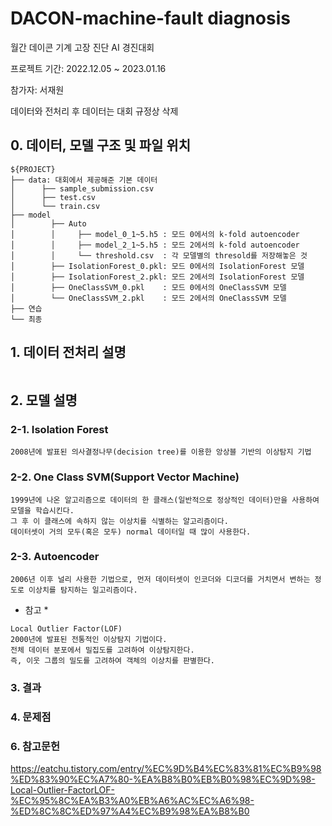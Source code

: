 # DACON-machine-fault diagnosis
월간 데이콘 기계 고장 진단 AI 경진대회

프로젝트 기간: 2022.12.05 ~ 2023.01.16

참가자: 서재원

데이터와 전처리 후 데이터는 대회 규정상 삭제 

## 0. 데이터, 모델 구조 및 파일 위치
```
${PROJECT}
├── data: 대회에서 제공해준 기본 데이터 
│      ├── sample_submission.csv
│      ├── test.csv
│      └── train.csv
├── model
│        ├── Auto
│        │     ├── model_0_1~5.h5 : 모드 0에서의 k-fold autoencoder
│        │     ├── model_2_1~5.h5 : 모드 2에서의 k-fold autoencoder
│        │     └── threshold.csv  : 각 모델별의 thresold를 저장해놓은 것
│        ├── IsolationForest_0.pkl: 모드 0에서의 IsolationForest 모델
│        ├── IsolationForest_2.pkl: 모드 2에서의 IsolationForest 모델
│        ├── OneClassSVM_0.pkl    : 모드 0에서의 OneClassSVM 모델
│        └── OneClassSVM_2.pkl    : 모드 2에서의 OneClassSVM 모델             
├── 연습
└── 최종
```

## 1. 데이터 전처리 설명
```
```

## 2. 모델 설명

### 2-1. Isolation Forest
```
2008년에 발표된 의사결정나무(decision tree)를 이용한 앙상블 기반의 이상탐지 기법
```
### 2-2. One Class SVM(Support Vector Machine)
```
1999년에 나온 알고리즘으로 데이터의 한 클래스(일반적으로 정상적인 데이터)만을 사용하여 모델을 학습시킨다.
그 후 이 클래스에 속하지 않는 이상치를 식별하는 알고리즘이다.
데이터셋이 거의 모두(혹은 모두) normal 데이터일 때 많이 사용한다.
```
### 2-3. Autoencoder
```
2006년 이후 널리 사용한 기법으로, 먼저 데이터셋이 인코더와 디코더를 거치면서 변하는 정도로 이상치를 탐지하는 일고리즘이다.
```
* 참고 *
```
Local Outlier Factor(LOF)
2000년에 발표된 전통적인 이상탐지 기법이다.
전체 데이터 분포에서 밀집도를 고려하여 이상탐지한다.
즉, 이웃 그룹의 밀도를 고려하여 객체의 이상치를 판별한다.  
```


### 3. 결과

### 4. 문제점



### 6. 참고문헌
https://eatchu.tistory.com/entry/%EC%9D%B4%EC%83%81%EC%B9%98%ED%83%90%EC%A7%80-%EA%B8%B0%EB%B0%98%EC%9D%98-Local-Outlier-FactorLOF-%EC%95%8C%EA%B3%A0%EB%A6%AC%EC%A6%98-%ED%8C%8C%ED%97%A4%EC%B9%98%EA%B8%B0
